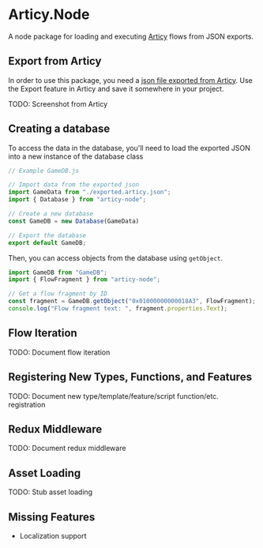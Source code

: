 # Articy.Node

A node package for loading and executing [Articy](http://www.articy.com) flows from JSON exports.

## Export from Articy

In order to use this package, you need a [json file exported from Articy](https://www.articy.com/help/Exports_JSON.html). Use the Export feature in Articy and save it somewhere in your project.

TODO: Screenshot from Articy

## Creating a database

To access the data in the database, you'll need to load the exported JSON into a new instance of the database class

```js
// Example GameDB.js

// Import data from the exported json
import GameData from "./exported.articy.json";
import { Database } from "articy-node";

// Create a new database
const GameDB = new Database(GameData)

// Export the database
export default GameDB;
```

Then, you can access objects from the database using `getObject`.

```js
import GameDB from "GameDB";
import { FlowFragment } from "articy-node";

// Get a flow fragment by ID
const fragment = GameDB.getObject("0x01000000000018A3", FlowFragment);
console.log("Flow fragment text: ", fragment.properties.Text);
```

## Flow Iteration

TODO: Document flow iteration

## Registering New Types, Functions, and Features

TODO: Document new type/template/feature/script function/etc. registration

## Redux Middleware

TODO: Document redux middleware

## Asset Loading

TODO: Stub asset loading

## Missing Features

* Localization support